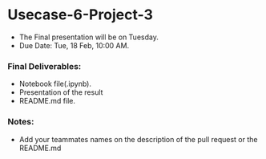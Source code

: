 # Usecase-6-Project-3

- The Final presentation will be on Tuesday.
- Due Date: Tue, 18 Feb, 10:00 AM.
### Final Deliverables:
- Notebook file(.ipynb).
- Presentation of the result
- README.md file.
### Notes:
- Add your teammates names on the description of the pull request or the  README.md
